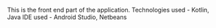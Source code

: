 This is the front end part of the application.
Technologies used - Kotlin, Java
IDE used - Android Studio, Netbeans
